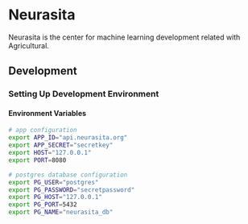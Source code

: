 # Neurasita

Neurasita is the center for machine learning development related with Agricultural.


## Development

### Setting Up Development Environment

#### Environment Variables
```bash
# app configuration
export APP_ID="api.neurasita.org"
export APP_SECRET="secretkey"
export HOST="127.0.0.1"
export PORT=8080

# postgres database configuration
export PG_USER="postgres"
export PG_PASSWORD="secretpassword"
export PG_HOST="127.0.0.1"
export PG_PORT=5432
export PG_NAME="neurasita_db"
```
